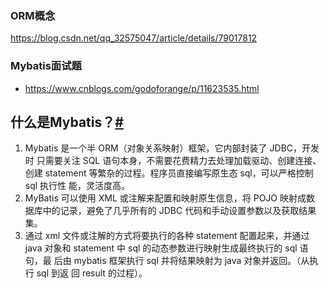 ### ORM概念

<https://blog.csdn.net/qq_32575047/article/details/79017812>



### Mybatis面试题

- <https://www.cnblogs.com/godoforange/p/11623535.html>



## 什么是Mybatis？[#](https://www.cnblogs.com/godoforange/p/11623535.html#3501710292)

1. Mybatis 是一个半 ORM（对象关系映射）框架，它内部封装了 JDBC，开发时
   只需要关注 SQL 语句本身，不需要花费精力去处理加载驱动、创建连接、创建
   statement 等繁杂的过程。程序员直接编写原生态 sql，可以严格控制 sql 执行性
   能，灵活度高。
2. MyBatis 可以使用 XML 或注解来配置和映射原生信息，将 POJO 映射成数
   据库中的记录，避免了几乎所有的 JDBC 代码和手动设置参数以及获取结果集。
3. 通过 xml 文件或注解的方式将要执行的各种 statement 配置起来，并通过
   java 对象和 statement 中 sql 的动态参数进行映射生成最终执行的 sql 语句，最
   后由 mybatis 框架执行 sql 并将结果映射为 java 对象并返回。（从执行 sql 到返
   回 result 的过程）。